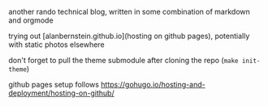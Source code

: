 another rando technical blog, written in some combination of markdown and orgmode

trying out [alanbernstein.github.io](hosting on github pages), potentially with static photos elsewhere

don't forget to pull the theme submodule after cloning the repo (`make init-theme`)

github pages setup follows https://gohugo.io/hosting-and-deployment/hosting-on-github/
